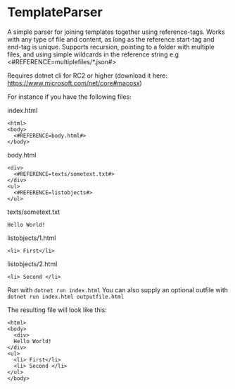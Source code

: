 # TemplateParser

A simple parser for joining templates together using reference-tags. Works with any type of file and content,
as long as the reference start-tag and end-tag is unique. 
Supports recursion, pointing to a folder with multiple files, and using simple wildcards in the reference string e.g <#REFERENCE=multiplefiles/*.json#>

Requires dotnet cli for RC2 or higher (download it here: https://www.microsoft.com/net/core#macosx)

For instance if you have the following files:

index.html
```
<html>
<body>
  <#REFERENCE=body.html#>
</body>
```
body.html
```
<div>
  <#REFERENCE=texts/sometext.txt#>
</div>
<ul>
  <#REFERENCE=listobjects#>
</ul>
```

texts/sometext.txt
```
Hello World!
```

listobjects/1.html
```
<li> First</li>
```

listobjects/2.html
```
<li> Second </li>
```

Run with `dotnet run index.html`
You can also supply an optional outfile with `dotnet run index.html outputfile.html`

The resulting file will look like this:

```
<html>
<body>
  <div>
  Hello World!
</div>
<ul>
  <li> First</li>
  <li> Second </li>
</ul>
</body>
```
